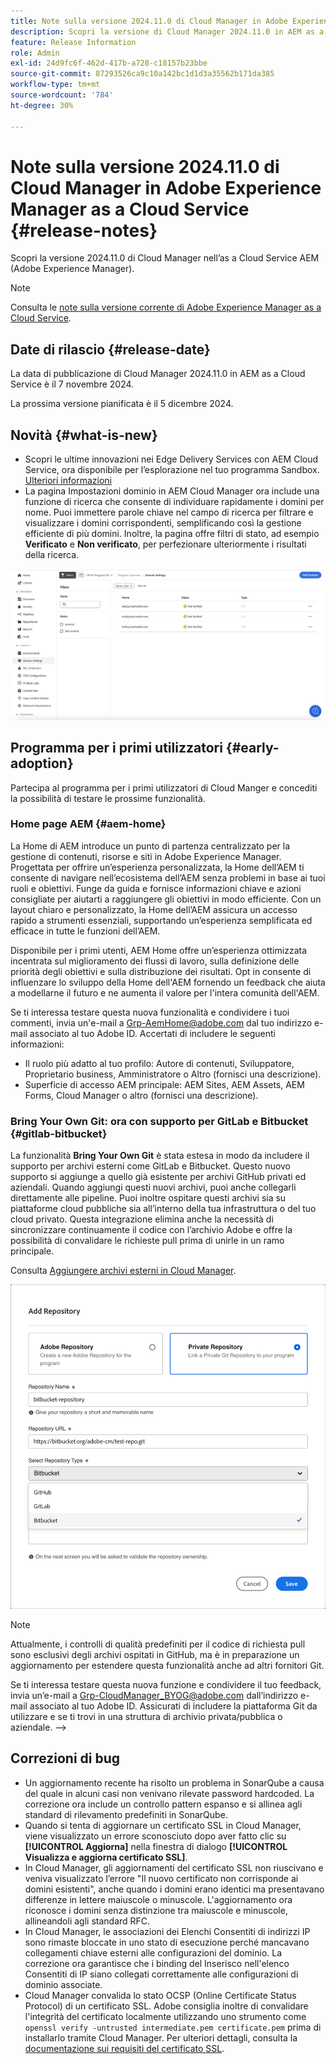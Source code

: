 ```yaml
---
title: Note sulla versione 2024.11.0 di Cloud Manager in Adobe Experience Manager as a Cloud Service
description: Scopri la versione di Cloud Manager 2024.11.0 in AEM as a Cloud Service.
feature: Release Information
role: Admin
exl-id: 24d9fc6f-462d-417b-a728-c18157b23bbe
source-git-commit: 87293526ca9c10a142bc1d1d3a35562b171da385
workflow-type: tm+mt
source-wordcount: '784'
ht-degree: 30%

---
```


# Note sulla versione 2024.11.0 di Cloud Manager in Adobe Experience Manager as a Cloud Service {#release-notes}

Scopri la versione 2024.11.0 di Cloud Manager nell’as a Cloud Service AEM (Adobe Experience Manager).

>[!NOTE]
>
>Consulta le [note sulla versione corrente di Adobe Experience Manager as a Cloud Service](/help/release-notes/release-notes-cloud/release-notes-current.md).

## Date di rilascio {#release-date}

La data di pubblicazione di Cloud Manager 2024.11.0 in AEM as a Cloud Service è il 7 novembre 2024.

La prossima versione pianificata è il 5 dicembre 2024.

## Novità {#what-is-new}

* Scopri le ultime innovazioni nei Edge Delivery Services con AEM Cloud Service, ora disponibile per l’esplorazione nel tuo programma Sandbox. [Ulteriori informazioni](/help/implementing/cloud-manager/getting-access-to-aem-in-cloud/introduction-sandbox-programs.md#auto-creation) <!-- (CMGR-62319) -->
* La pagina Impostazioni dominio in AEM Cloud Manager ora include una funzione di ricerca che consente di individuare rapidamente i domini per nome. Puoi immettere parole chiave nel campo di ricerca per filtrare e visualizzare i domini corrispondenti, semplificando così la gestione efficiente di più domini. Inoltre, la pagina offre filtri di stato, ad esempio **Verificato** e **Non verificato**, per perfezionare ulteriormente i risultati della ricerca. <!-- (CMGR-62615) -->

![Campo di ricerca nelle impostazioni del dominio](/help/implementing/cloud-manager/assets/domain-settings-search.png)

## Programma per i primi utilizzatori {#early-adoption}

Partecipa al programma per i primi utilizzatori di Cloud Manger e concediti la possibilità di testare le prossime funzionalità.

### Home page AEM {#aem-home}

La Home di AEM introduce un punto di partenza centralizzato per la gestione di contenuti, risorse e siti in Adobe Experience Manager. Progettata per offrire un’esperienza personalizzata, la Home dell’AEM ti consente di navigare nell’ecosistema dell’AEM senza problemi in base ai tuoi ruoli e obiettivi. Funge da guida e fornisce informazioni chiave e azioni consigliate per aiutarti a raggiungere gli obiettivi in modo efficiente. Con un layout chiaro e personalizzato, la Home dell’AEM assicura un accesso rapido a strumenti essenziali, supportando un’esperienza semplificata ed efficace in tutte le funzioni dell’AEM.

Disponibile per i primi utenti, AEM Home offre un’esperienza ottimizzata incentrata sul miglioramento dei flussi di lavoro, sulla definizione delle priorità degli obiettivi e sulla distribuzione dei risultati. Opt in consente di influenzare lo sviluppo della Home dell&#39;AEM fornendo un feedback che aiuta a modellarne il futuro e ne aumenta il valore per l&#39;intera comunità dell&#39;AEM.

Se ti interessa testare questa nuova funzionalità e condividere i tuoi commenti, invia un&#39;e-mail a [Grp-AemHome@adobe.com](mailto:Grp-AemHome@adobe.com) dal tuo indirizzo e-mail associato al tuo Adobe ID. Accertati di includere le seguenti informazioni:

* Il ruolo più adatto al tuo profilo: Autore di contenuti, Sviluppatore, Proprietario business, Amministratore o Altro (fornisci una descrizione).
* Superficie di accesso AEM principale: AEM Sites, AEM Assets, AEM Forms, Cloud Manager o altro (fornisci una descrizione).

### Bring Your Own Git: ora con supporto per GitLab e Bitbucket {#gitlab-bitbucket}

<!-- BOTH CS & AMS -->

La funzionalità **Bring Your Own Git** è stata estesa in modo da includere il supporto per archivi esterni come GitLab e Bitbucket. Questo nuovo supporto si aggiunge a quello già esistente per archivi GitHub privati ed aziendali. Quando aggiungi questi nuovi archivi, puoi anche collegarli direttamente alle pipeline. Puoi inoltre ospitare questi archivi sia su piattaforme cloud pubbliche sia all’interno della tua infrastruttura o del tuo cloud privato. Questa integrazione elimina anche la necessità di sincronizzare continuamente il codice con l’archivio Adobe e offre la possibilità di convalidare le richieste pull prima di unirle in un ramo principale.

Consulta [Aggiungere archivi esterni in Cloud Manager](/help/implementing/cloud-manager/managing-code/external-repositories.md).

![Finestra di dialogo Aggiungi archivio](/help/implementing/cloud-manager/release-notes/assets/repositories-add-release-notes.png)

>[!NOTE]
>
>Attualmente, i controlli di qualità predefiniti per il codice di richiesta pull sono esclusivi degli archivi ospitati in GitHub, ma è in preparazione un aggiornamento per estendere questa funzionalità anche ad altri fornitori Git.

Se ti interessa testare questa nuova funzione e condividere il tuo feedback, invia un’e-mail a [Grp-CloudManager_BYOG@adobe.com](mailto:Grp-CloudManager_BYOG@adobe.com) dall’indirizzo e-mail associato al tuo Adobe ID. Assicurati di includere la piattaforma Git da utilizzare e se ti trovi in una struttura di archivio privata/pubblica o aziendale. —>


## Correzioni di bug

* Un aggiornamento recente ha risolto un problema in SonarQube a causa del quale in alcuni casi non venivano rilevate password hardcoded. La correzione ora include un controllo pattern espanso e si allinea agli standard di rilevamento predefiniti in SonarQube. <!-- CMGR-62682 -->
* Quando si tenta di aggiornare un certificato SSL in Cloud Manager, viene visualizzato un errore sconosciuto dopo aver fatto clic su **[!UICONTROL Aggiorna]** nella finestra di dialogo **[!UICONTROL Visualizza e aggiorna certificato SSL]**. <!-- CMGR-62848 -->
* In Cloud Manager, gli aggiornamenti del certificato SSL non riuscivano e veniva visualizzato l’errore &quot;Il nuovo certificato non corrisponde ai domini esistenti&quot;, anche quando i domini erano identici ma presentavano differenze in lettere maiuscole o minuscole. L&#39;aggiornamento ora riconosce i domini senza distinzione tra maiuscole e minuscole, allineandoli agli standard RFC. <!-- CMGR-62844 -->
* In Cloud Manager, le associazioni dei Elenchi Consentiti di indirizzi IP sono rimaste bloccate in uno stato di esecuzione perché mancavano collegamenti chiave esterni alle configurazioni del dominio. La correzione ora garantisce che i binding del Inserisco nell&#39;elenco Consentiti di IP siano collegati correttamente alle configurazioni di dominio associate. <!-- CMGR-62838 -->
* Cloud Manager convalida lo stato OCSP (Online Certificate Status Protocol) di un certificato SSL. Adobe consiglia inoltre di convalidare l&#39;integrità del certificato localmente utilizzando uno strumento come `openssl verify -untrusted intermediate.pem certificate.pem` prima di installarlo tramite Cloud Manager. Per ulteriori dettagli, consulta la [documentazione sui requisiti del certificato SSL](https://experienceleague.adobe.com/en/docs/experience-manager-cloud-service/content/implementing/using-cloud-manager/manage-ssl-certificates/introduction-to-ssl-certificates#requirements). <!-- CMGR-62341  -->



<!-- ## Known issues {#known-issues} -->